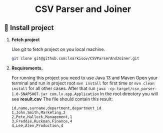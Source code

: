 <h1 align="center">
  CSV Parser and Joiner
</h1>


## 🍔 Install project

1.  **Fetch project**

    Use git to fetch project on you local machine.

    ```sh
    git clone git@github.com:lsarkisov/CSVParserAndJoiner.git
    ```

3.  **Requirements.**

    For running this project you need to use Java 13 and Maven
    Open your terminal and run in project root
    ```mvn install``` for first time or ```mvn clean install``` for all other cases.
    After that run ```java -cp target/csv_parser-1.0-SNAPSHOT.jar com.lv.app.Application```
    In the root directory you will see <b>result.csv</b>
    The file should contain this result:
    ```
    id,name,surname,department,department_id
    1,John,Smith,Marketing,2
    2,Pete,Hallock,Management,1
    3,Freddie,Ruckman,Finance,4
    4,Lee,Alen,Production,4
    ```
